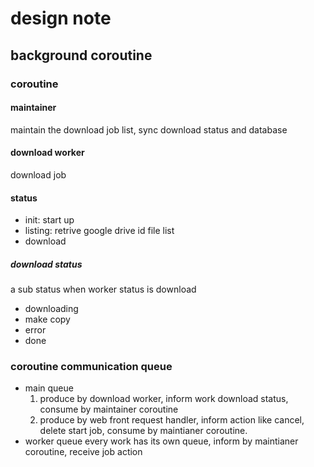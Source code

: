 # design note

## background coroutine

### coroutine

#### maintainer
  maintain the download job list, sync download status and database
  
#### download worker

  download job

#### status

* init: start up
* listing: retrive google drive id file list
* download

##### download status

a sub status when worker status is download

* downloading
* make copy
* error
* done
  
### coroutine communication queue

* main queue
  1. produce by download worker, inform work download status, consume by maintainer coroutine
  2. produce by web front request handler, inform action like cancel, delete start job, consume by maintianer coroutine.
* worker queue
  every work has its own queue, inform by maintianer coroutine, receive job action
  
  
